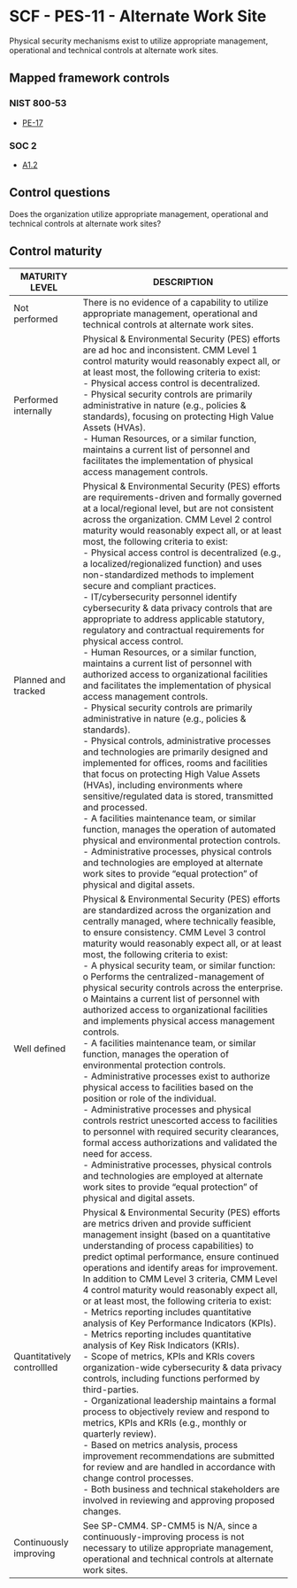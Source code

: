 # SCF - PES-11 - Alternate Work Site
Physical security mechanisms exist to utilize appropriate management, operational and technical controls at alternate work sites.
## Mapped framework controls
### NIST 800-53
- [PE-17](../nist80053/pe-17.md)
### SOC 2
- [A1.2](../soc2/a12.md)
## Control questions
Does the organization utilize appropriate management, operational and technical controls at alternate work sites?
## Control maturity
|       MATURITY LEVEL       |                                                                                                                                                                                                                                                                                                                                                                                                                                                                                                                                                                                                                                                                                                                                                                                                DESCRIPTION                                                                                                                                                                                                                                                                                                                                                                                                                                                                                                                                                                                                                                                                                                                                                                                                 |
|----------------------------|------------------------------------------------------------------------------------------------------------------------------------------------------------------------------------------------------------------------------------------------------------------------------------------------------------------------------------------------------------------------------------------------------------------------------------------------------------------------------------------------------------------------------------------------------------------------------------------------------------------------------------------------------------------------------------------------------------------------------------------------------------------------------------------------------------------------------------------------------------------------------------------------------------------------------------------------------------------------------------------------------------------------------------------------------------------------------------------------------------------------------------------------------------------------------------------------------------------------------------------------------------------------------------------------------------------------------------------------------------------------------------------------------------------------------------------------------------------------------------------------------------------------------------------------------------------------------------------------------------|
| Not performed              | There is no evidence of a capability to utilize appropriate management, operational and technical controls at alternate work sites.                                                                                                                                                                                                                                                                                                                                                                                                                                                                                                                                                                                                                                                                                                                                                                                                                                                                                                                                                                                                                                                                                                                                                                                                                                                                                                                                                                                                                                                                        |
| Performed internally       | Physical & Environmental Security (PES) efforts are ad hoc and inconsistent. CMM Level 1 control maturity would reasonably expect all, or at least most, the following criteria to exist:<br>- Physical access control is decentralized.<br>- Physical security controls are primarily administrative in nature (e.g., policies & standards), focusing on protecting High Value Assets (HVAs).<br>- Human Resources, or a similar function, maintains a current list of personnel and facilitates the implementation of physical access management controls.                                                                                                                                                                                                                                                                                                                                                                                                                                                                                                                                                                                                                                                                                                                                                                                                                                                                                                                                                                                                                                               |
| Planned and tracked        | Physical & Environmental Security (PES) efforts are requirements-driven and formally governed at a local/regional level, but are not consistent across the organization. CMM Level 2 control maturity would reasonably expect all, or at least most, the following criteria to exist:<br>- Physical access control is decentralized (e.g., a localized/regionalized function) and uses non-standardized methods to implement secure and compliant practices. <br>- IT/cybersecurity personnel identify cybersecurity & data privacy controls that are appropriate to address applicable statutory, regulatory and contractual requirements for physical access control.<br>- Human Resources, or a similar function, maintains a current list of personnel with authorized access to organizational facilities and facilitates the implementation of physical access management controls.<br>- Physical security controls are primarily administrative in nature (e.g., policies & standards).<br>- Physical controls, administrative processes and technologies are primarily designed and implemented for offices, rooms and facilities that focus on protecting High Value Assets (HVAs), including environments where sensitive/regulated data is stored, transmitted and processed. <br>- A facilities maintenance team, or similar function, manages the operation of automated physical and environmental protection controls.<br>- Administrative processes, physical controls and technologies are employed at alternate work sites to provide “equal protection” of physical and digital assets. |
| Well defined               | Physical & Environmental Security (PES) efforts are standardized across the organization and centrally managed, where technically feasible, to ensure consistency. CMM Level 3 control maturity would reasonably expect all, or at least most, the following criteria to exist:<br>- A physical security team, or similar function:<br>o	Performs the centralized-management of physical security controls across the enterprise. <br>o	Maintains a current list of personnel with authorized access to organizational facilities and implements physical access management controls.<br>- A facilities maintenance team, or similar function, manages the operation of environmental protection controls.<br>- Administrative processes exist to authorize physical access to facilities based on the position or role of the individual.<br>- Administrative processes and physical controls restrict unescorted access to facilities to personnel with required security clearances, formal access authorizations and validated the need for access. <br>- Administrative processes, physical controls and technologies are employed at alternate work sites to provide “equal protection” of physical and digital assets.                                                                                                                                                                                                                                                                                                                                                                                |
| Quantitatively controllled | Physical & Environmental Security (PES) efforts are metrics driven and provide sufficient management insight (based on a quantitative understanding of process capabilities) to predict optimal performance, ensure continued operations and identify areas for improvement. In addition to CMM Level 3 criteria, CMM Level 4 control maturity would reasonably expect all, or at least most, the following criteria to exist:<br>- 	Metrics reporting includes quantitative analysis of Key Performance Indicators (KPIs).<br>- 	Metrics reporting includes quantitative analysis of Key Risk Indicators (KRIs).<br>- 	Scope of metrics, KPIs and KRIs covers organization-wide cybersecurity & data privacy controls, including functions performed by third-parties.<br>- 	Organizational leadership maintains a formal process to objectively review and respond to metrics, KPIs and KRIs (e.g., monthly or quarterly review).<br>- 	Based on metrics analysis, process improvement recommendations are submitted for review and are handled in accordance with change control processes.<br>- 	Both business and technical stakeholders are involved in reviewing and approving proposed changes.                                                                                                                                                                                                                                                                                                                                                                                                          |
| Continuously improving     | See SP-CMM4. SP-CMM5 is N/A, since a continuously-improving process is not necessary to utilize appropriate management, operational and technical controls at alternate work sites.                                                                                                                                                                                                                                                                                                                                                                                                                                                                                                                                                                                                                                                                                                                                                                                                                                                                                                                                                                                                                                                                                                                                                                                                                                                                                                                                                                                                                        |
